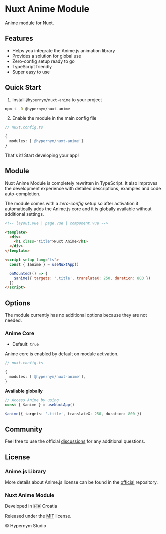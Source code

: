 # Nuxt Anime Module

Anime module for Nuxt.

## Features

- Helps you integrate the Anime.js animation library
- Provides a solution for global use
- Zero-config setup ready to go
- TypeScript friendly
- Super easy to use

## Quick Start

1. Install `@hypernym/nuxt-anime` to your project

```sh
npm i -D @hypernym/nuxt-anime
```

2. Enable the module in the main config file

```ts
// nuxt.config.ts

{
  modules: ['@hypernym/nuxt-anime']
}
```

That's it! Start developing your app!

## Module

Nuxt Anime Module is completely rewritten in TypeScript. It also improves the development experience with detailed descriptions, examples and code auto-completion.

The module comes with a _zero-config_ setup so after activation it automatically adds the Anime.js core and it is globally available without additional settings.

```html
<!-- layout.vue | page.vue | component.vue -->

<template>
  <div>
    <h1 class="title">Nuxt Anime</h1>
  </div>
</template>

<script setup lang="ts">
  const { $anime } = useNuxtApp()

  onMounted(() => {
    $anime({ targets: '.title', translateX: 250, duration: 800 })
  })
</script>
```

## Options

The module currently has no additional options because they are not needed.

### Anime Core

- Default: `true`

Anime core is enabled by default on module activation.

```ts
// nuxt.config.ts

{
  modules: ['@hypernym/nuxt-anime'],
}
```

**Available globally**

```ts
// Access Anime by using
const { $anime } = useNuxtApp()

$anime({ targets: '.title', translateX: 250, duration: 800 })
```

## Community

Feel free to use the official [discussions](https://github.com/hypernym-studio/nuxt-anime/discussions) for any additional questions.

## License

### Anime.js Library

More details about Anime.js license can be found in the <a href="https://github.com/juliangarnier/anime">official</a> repository.

### Nuxt Anime Module

Developed in 🇭🇷 Croatia

Released under the [MIT](LICENSE.txt) license.

© Hypernym Studio
